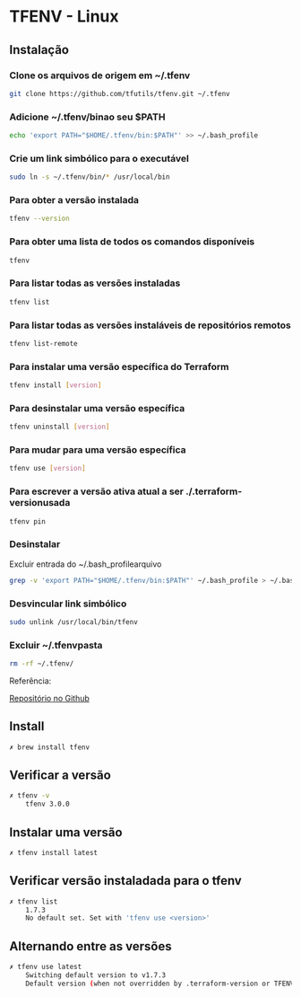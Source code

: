 # TFENV - Linux

## Instalação

### Clone os arquivos de origem em ~/.tfenv

```bash
git clone https://github.com/tfutils/tfenv.git ~/.tfenv
```

###  Adicione ~/.tfenv/binao seu $PATH

```bash
echo 'export PATH="$HOME/.tfenv/bin:$PATH"' >> ~/.bash_profile
```

### Crie um link simbólico para o executável

```bash
sudo ln -s ~/.tfenv/bin/* /usr/local/bin
```

### Para obter a versão instalada

```bash
tfenv --version
```

### Para obter uma lista de todos os comandos disponíveis

```bash
tfenv
```

### Para listar todas as versões instaladas

```bash
tfenv list
```

### Para listar todas as versões instaláveis ​​de repositórios remotos

```bash
tfenv list-remote
```

### Para instalar uma versão específica do Terraform

```bash
tfenv install [version]
```

### Para desinstalar uma versão específica

```bash
tfenv uninstall [version]
```

### Para mudar para uma versão específica

```bash
tfenv use [version]
```

### Para escrever a versão ativa atual a ser ./.terraform-versionusada

```bash
tfenv pin
```

### Desinstalar
Excluir entrada do ~/.bash_profilearquivo

```bash
grep -v 'export PATH="$HOME/.tfenv/bin:$PATH"' ~/.bash_profile > ~/.bash_profile_tmp && mv ~/.bash_profile_tmp ~/.bash_profile
```

### Desvincular link simbólico

```bash
sudo unlink /usr/local/bin/tfenv
```

### Excluir ~/.tfenvpasta

```bash
rm -rf ~/.tfenv/
```





Referência:

[Repositório no Github](https://github.com/tfutils/tfenv)

## Install

```bash
✗ brew install tfenv
```

## Verificar a versão

```bash
✗ tfenv -v
    tfenv 3.0.0
```

## Instalar uma versão

```bash
✗ tfenv install latest
```

## Verificar versão instaladada para o tfenv

```bash
✗ tfenv list
    1.7.3
    No default set. Set with 'tfenv use <version>'
```

## Alternando entre as versões

```bash
✗ tfenv use latest
    Switching default version to v1.7.3
    Default version (when not overridden by .terraform-version or TFENV_TERRAFORM_VERSION) is now: 1.7.3
```